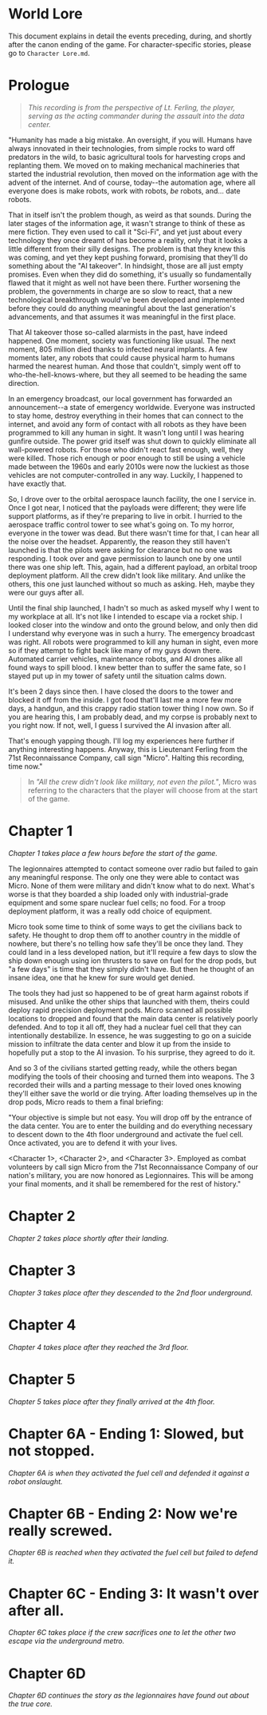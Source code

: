 # World Lore
This document explains in detail the events preceding, during, and shortly after the canon ending of the game. For character-specific stories, please go to `Character Lore.md`.

# Prologue
> *This recording is from the perspective of Lt. Ferling, the player, serving as the acting commander during the assault into the data center.*

"Humanity has made a big mistake. An oversight, if you will. Humans have always innovated in their technologies, from simple rocks to ward off predators in the wild, to basic agricultural tools for harvesting crops and replanting them. We moved on to making mechanical machineries that started the industrial revolution, then moved on the information age with the advent of the internet. And of course, today--the automation age, where all everyone does is make robots, work with robots, *be* robots, and... date robots.

That in itself isn't the problem though, as weird as that sounds. During the later stages of the information age, it wasn't strange to think of these as mere fiction. They even used to call it "Sci-Fi", and yet just about every technology they once dreamt of has become a reality, only that it looks a little different from their silly designs. The problem is that they knew this was coming, and yet they kept pushing forward, promising that they'll do something about the "AI takeover". In hindsight, those are all just empty promises. Even when they did do something, it's usually so fundamentally flawed that it might as well not have been there. Further worsening the problem, the governments in charge are so slow to react, that a new technological breakthrough would've been developed and implemented before they could do anything meaningful about the last generation's advancements, and that assumes it was meaningful in the first place.

That AI takeover those so-called alarmists in the past, have indeed happened. One moment, society was functioning like usual. The next moment, 805 million died thanks to infected neural implants. A few moments later, any robots that could cause physical harm to humans harmed the nearest human. And those that couldn't, simply went off to who-the-hell-knows-where, but they all seemed to be heading the same direction.

In an emergency broadcast, our local government has forwarded an announcement--a state of emergency worldwide. Everyone was instructed to stay home, destroy everything in their homes that can connect to the internet, and avoid any form of contact with all robots as they have been programmed to kill any human in sight. It wasn't long until I was hearing gunfire outside. The power grid itself was shut down to quickly eliminate all wall-powered robots. For those who didn't react fast enough, well, they were killed. Those rich enough or poor enough to still be using a vehicle made between the 1960s and early 2010s were now the luckiest as those vehicles are not computer-controlled in any way. Luckily, I happened to have exactly that.

So, I drove over to the orbital aerospace launch facility, the one I service in. Once I got near, I noticed that the payloads were different; they were life support platforms, as if they're preparing to live in orbit. I hurried to the aerospace traffic control tower to see what's going on. To my horror, everyone in the tower was dead. But there wasn't time for that, I can hear all the noise over the headset. Apparently, the reason they still haven't launched is that the pilots were asking for clearance but no one was responding. I took over and gave permission to launch one by one until there was one ship left. This, again, had a different payload, an orbital troop deployment platform. All the crew didn't look like military. And unlike the others, this one just launched without so much as asking. Heh, maybe they were our guys after all.

Until the final ship launched, I hadn't so much as asked myself why I went to my workplace at all. It's not like I intended to escape via a rocket ship. I looked closer into the window and onto the ground below, and only then did I understand why everyone was in such a hurry. The emergency broadcast was right. All robots were programmed to kill any human in sight, even more so if they attempt to fight back like many of my guys down there. Automated carrier vehicles, maintenance robots, and AI drones alike all found ways to spill blood. I knew better than to suffer the same fate, so I stayed put up in my tower of safety until the situation calms down.

It's been 2 days since then. I have closed the doors to the tower and blocked it off from the inside. I got food that'll last me a more few more days, a handgun, and this crappy radio station tower thing I now own. So if you are hearing this, I am probably dead, and my corpse is probably next to you right now. If not, well, I guess I survived the AI invasion after all.

That's enough yapping though. I'll log my experiences here further if anything interesting happens. Anyway, this is Lieutenant Ferling from the 71st Reconnaissance Company, call sign "Micro". Halting this recording, time now."

> In *"All the crew didn't look like military, not even the pilot."*, Micro was referring to the characters that the player will choose from at the start of the game.

# Chapter 1
*Chapter 1 takes place a few hours before the start of the game.*

The legionnaires attempted to contact someone over radio but failed to gain any meaningful response. The only one they were able to contact was Micro. None of them were military and didn't know what to do next. What's worse is that they boarded a ship loaded only with industrial-grade equipment and some spare nuclear fuel cells; no food. For a troop deployment platform, it was a really odd choice of equipment.

Micro took some time to think of some ways to get the civilians back to safety. He thought to drop them off to another country in the middle of nowhere, but there's no telling how safe they'll be once they land. They could land in a less developed nation, but it'll require a few days to slow the ship down enough using ion thrusters to save on fuel for the drop pods, but "a few days" is time that they simply didn't have. But then he thought of an insane idea, one that he knew for sure would get denied.

The tools they had just so happened to be of great harm against robots if misused. And unlike the other ships that launched with them, theirs could deploy rapid precision deployment pods. Micro scanned all possible locations to dropped and found that the main data center is relatively poorly defended. And to top it all off, they had a nuclear fuel cell that they can intentionally destabilize. In essence, he was suggesting to go on a suicide mission to infiltrate the data center and blow it up from the inside to hopefully put a stop to the AI invasion. To his surprise, they agreed to do it.

And so 3 of the civilians started getting ready, while the others began modifying the tools of their choosing and turned them into weapons. The 3 recorded their wills and a parting message to their loved ones knowing they'll either save the world or die trying. After loading themselves up in the drop pods, Micro reads to them a final briefing:

"Your objective is simple but not easy. You will drop off by the entrance of the data center. You are to enter the building and do everything necessary to descent down to the 4th floor underground and activate the fuel cell. Once activated, you are to defend it with your lives.

\<Character 1\>, \<Character 2\>, and \<Character 3\>. Employed as combat volunteers by call sign Micro from the 71st Reconnaissance Company of our nation's military, you are now honored as Legionnaires. This will be among your final moments, and it shall be remembered for the rest of history."

# Chapter 2
*Chapter 2 takes place shortly after their landing.*




# Chapter 3
*Chapter 3 takes place after they descended to the 2nd floor underground.*


# Chapter 4
*Chapter 4 takes place after they reached the 3rd floor.*



# Chapter 5
*Chapter 5 takes place after they finally arrived at the 4th floor.*



# Chapter 6A - Ending 1: Slowed, but not stopped.
*Chapter 6A is when they activated the fuel cell and defended it against a robot onslaught.*


# Chapter 6B - Ending 2: Now we're really screwed.
*Chapter 6B is reached when they activated the fuel cell but failed to defend it.*



# Chapter 6C - Ending 3: It wasn't over after all.
*Chapter 6C takes place if the crew sacrifices one to let the other two escape via the underground metro.*


# Chapter 6D
*Chapter 6D continues the story as the legionnaires have found out about the true core.*